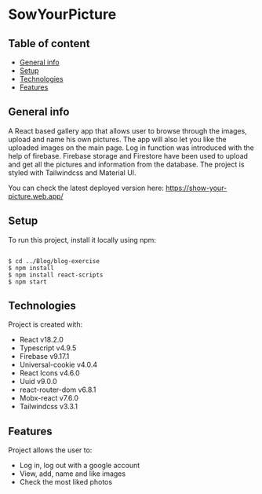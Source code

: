 # SowYourPicture

## Table of content
* [General info](#general-info)
* [Setup](#setup)
* [Technologies](#technologies)
* [Features](#features)

## General info

A React based gallery app that allows user to browse through the images, upload and name his own pictures. The app will also let you like the uploaded images on the main page. Log in function was introduced with the help of firebase. Firebase storage and Firestore have been used to upload and get all the pictures and information from the database. The project is styled with Tailwindcss and Material UI.

You can check the latest deployed version here:
https://show-your-picture.web.app/

## Setup
To run this project, install it locally using npm:

```

$ cd ../Blog/blog-exercise
$ npm install
$ npm install react-scripts
$ npm start

```

## Technologies

Project is created with:
* React v18.2.0
* Typescript v4.9.5
* Firebase v9.17.1
* Universal-cookie v4.0.4
* React Icons v4.6.0
* Uuid v9.0.0
* react-router-dom v6.8.1
* Mobx-react v7.6.0
* Tailwindcss v3.3.1

## Features

Project allows the user to:
* Log in, log out with a google account
* View, add, name and like images
* Check the most liked photos
